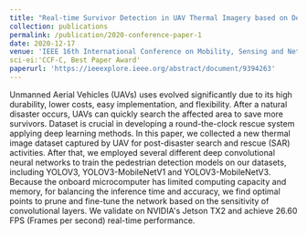 ```yaml
---
title: "Real-time Survivor Detection in UAV Thermal Imagery based on Deep Learning"
collection: publications
permalink: /publication/2020-conference-paper-1
date: 2020-12-17
venue: 'IEEE 16th International Conference on Mobility, Sensing and Networking (MSN)'
sci-ei:'CCF-C, Best Paper Award'
paperurl: 'https://ieeexplore.ieee.org/abstract/document/9394263'
---
```


Unmanned Aerial Vehicles (UAVs) uses evolved significantly due to its high durability, lower costs, easy implementation, and flexibility. After a natural disaster occurs, UAVs can quickly search the affected area to save more survivors. Dataset is crucial in developing a round-the-clock rescue system applying deep learning methods. In this paper, we collected a new thermal image dataset captured by UAV for post-disaster search and rescue (SAR) activities. After that, we employed several different deep convolutional neural networks to train the pedestrian detection models on our datasets, including YOLOV3, YOLOV3-MobileNetV1 and YOLOV3-MobileNetV3. Because the onboard microcomputer has limited computing capacity and memory, for balancing the inference time and accuracy, we find optimal points to prune and fine-tune the network based on the sensitivity of convolutional layers. We validate on NVIDIA's Jetson TX2 and achieve 26.60 FPS (Frames per second) real-time performance.

